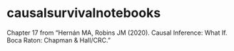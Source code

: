 # causalsurvivalnotebooks
Chapter 17 from “Hernán MA, Robins JM (2020). Causal Inference: What If. Boca Raton: Chapman &amp; Hall/CRC.”
